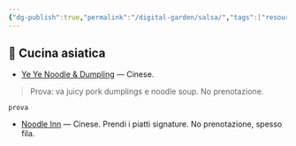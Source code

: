 ```yaml
---
{"dg-publish":true,"permalink":"/digital-garden/salsa/","tags":["resource"]}
---
```



## 🥢 Cucina asiatica

- [Ye Ye Noodle & Dumpling](https://www.google.com/maps/search/?api=1&query=Ye+Ye+Noodle+%26+Dumpling+Artillery+Passage+London) — Cinese. 
> Prova: va juicy pork dumplings e noodle soup. No prenotazione.

`prova`


- [Noodle Inn](https://www.google.com/maps/search/?api=1&query=Noodle+Inn+London) — Cinese. Prendi i piatti signature. No prenotazione, spesso fila. 